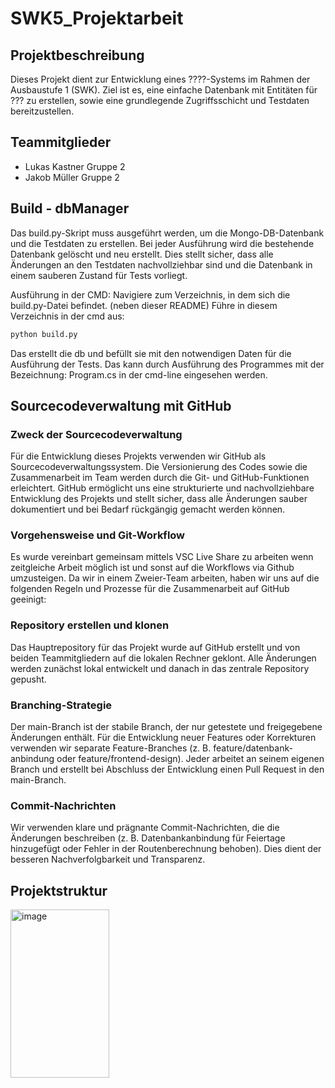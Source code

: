 # SWK5_Projektarbeit
## Projektbeschreibung
Dieses Projekt dient zur Entwicklung eines ????-Systems im Rahmen der Ausbaustufe 1 (SWK). Ziel ist es, eine einfache Datenbank mit Entitäten für ??? zu erstellen, sowie eine grundlegende Zugriffsschicht und Testdaten bereitzustellen.

## Teammitglieder
- Lukas Kastner Gruppe 2
- Jakob Müller Gruppe 2

## Build - dbManager
Das build.py-Skript muss ausgeführt werden, um die Mongo-DB-Datenbank und die Testdaten zu erstellen. Bei jeder Ausführung wird die bestehende Datenbank gelöscht und neu erstellt. Dies stellt sicher, dass alle Änderungen an den Testdaten nachvollziehbar sind und die Datenbank in einem sauberen Zustand für Tests vorliegt.

Ausführung in der CMD:
Navigiere zum Verzeichnis, in dem sich die build.py-Datei befindet. (neben dieser README) Führe in diesem Verzeichnis in der cmd aus:

```py
python build.py
```
Das erstellt die db und befüllt sie mit den notwendigen Daten für die Ausführung der Tests. Das kann durch Ausführung des Programmes mit der Bezeichnung: Program.cs in der cmd-line eingesehen werden.

## Sourcecodeverwaltung mit GitHub
### Zweck der Sourcecodeverwaltung
Für die Entwicklung dieses Projekts verwenden wir GitHub als Sourcecodeverwaltungssystem. Die Versionierung des Codes sowie die Zusammenarbeit im Team werden durch die Git- und GitHub-Funktionen erleichtert. GitHub ermöglicht uns eine strukturierte und nachvollziehbare Entwicklung des Projekts und stellt sicher, dass alle Änderungen sauber dokumentiert und bei Bedarf rückgängig gemacht werden können.

### Vorgehensweise und Git-Workflow
Es wurde vereinbart gemeinsam mittels VSC Live Share zu arbeiten wenn zeitgleiche Arbeit möglich ist und sonst auf die Workflows via Github umzusteigen. Da wir in einem Zweier-Team arbeiten, haben wir uns auf die folgenden Regeln und Prozesse für die Zusammenarbeit auf GitHub geeinigt:

### Repository erstellen und klonen
Das Hauptrepository für das Projekt wurde auf GitHub erstellt und von beiden Teammitgliedern auf die lokalen Rechner geklont. Alle Änderungen werden zunächst lokal entwickelt und danach in das zentrale Repository gepusht.

### Branching-Strategie

Der main-Branch ist der stabile Branch, der nur getestete und freigegebene Änderungen enthält.
Für die Entwicklung neuer Features oder Korrekturen verwenden wir separate Feature-Branches (z. B. feature/datenbank-anbindung oder feature/frontend-design).
Jeder arbeitet an seinem eigenen Branch und erstellt bei Abschluss der Entwicklung einen Pull Request in den main-Branch.

### Commit-Nachrichten

Wir verwenden klare und prägnante Commit-Nachrichten, die die Änderungen beschreiben (z. B. Datenbankanbindung für Feiertage hinzugefügt oder Fehler in der Routenberechnung behoben).
Dies dient der besseren Nachverfolgbarkeit und Transparenz.

## Projektstruktur

<img width="158" height="269" alt="image" src="https://github.com/user-attachments/assets/944537b2-080a-4807-8859-b6ae3f8e6803" />

